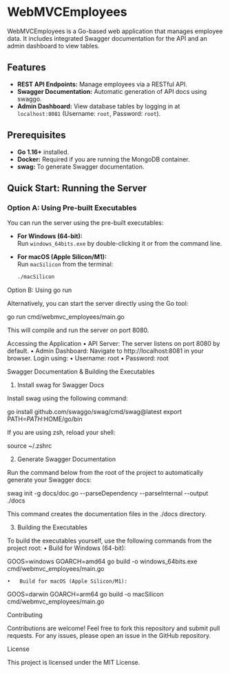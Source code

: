 # WebMVCEmployees

WebMVCEmployees is a Go-based web application that manages employee data. It includes integrated Swagger documentation for the API and an admin dashboard to view tables.

## Features

- **REST API Endpoints:** Manage employees via a RESTful API.
- **Swagger Documentation:** Automatic generation of API docs using swaggo.
- **Admin Dashboard:** View database tables by logging in at `localhost:8081` (Username: `root`, Password: `root`).

## Prerequisites

- **Go 1.16+** installed.
- **Docker:** Required if you are running the MongoDB container.
- **swag:** To generate Swagger documentation.

## Quick Start: Running the Server

### Option A: Using Pre-built Executables

You can run the server using the pre-built executables:

- **For Windows (64-bit):**  
  Run `windows_64bits.exe` by double-clicking it or from the command line.

- **For macOS (Apple Silicon/M1):**  
  Run `macSilicon` from the terminal:

  ```bash
  ./macSilicon
  ```

Option B: Using go run

Alternatively, you can start the server directly using the Go tool:

go run cmd/webmvc_employees/main.go

This will compile and run the server on port 8080.

Accessing the Application
• API Server: The server listens on port 8080 by default.
• Admin Dashboard:
Navigate to http://localhost:8081 in your browser.
Login using:
• Username: root
• Password: root

Swagger Documentation & Building the Executables

1. Install swag for Swagger Docs

Install swag using the following command:

go install github.com/swaggo/swag/cmd/swag@latest
export PATH=$PATH:$HOME/go/bin

If you are using zsh, reload your shell:

source ~/.zshrc

2. Generate Swagger Documentation

Run the command below from the root of the project to automatically generate your Swagger docs:

swag init -g docs/doc.go --parseDependency --parseInternal --output ./docs

This command creates the documentation files in the ./docs directory.

3. Building the Executables

To build the executables yourself, use the following commands from the project root:
• Build for Windows (64-bit):

GOOS=windows GOARCH=amd64 go build -o windows_64bits.exe cmd/webmvc_employees/main.go

    •	Build for macOS (Apple Silicon/M1):

GOOS=darwin GOARCH=arm64 go build -o macSilicon cmd/webmvc_employees/main.go

Contributing

Contributions are welcome! Feel free to fork this repository and submit pull requests. For any issues, please open an issue in the GitHub repository.

License

This project is licensed under the MIT License.
